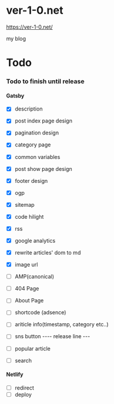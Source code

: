 # ver-1-0.net

https://ver-1-0.net/

my blog


# Todo

### Todo to finish until release


#### Gatsby

 - [x] description
 - [x] post index page design
 - [x] pagination design
 - [x] category page
 - [x] common variables
 - [x] post show page design
 - [x] footer design
 - [x] ogp
 - [x] sitemap
 - [x] code hilight
 - [x] rss
 - [x] google analytics
 - [x] rewrite articles' dom to md
 - [x] image url
 - [ ] AMP(canonical)
 - [ ] 404 Page
 - [ ] About Page
 - [ ] shortcode (adsence)
 - [ ] ariticle info(timestamp, category etc..)
 - [ ] sns button
---- release line ---
 - [ ] popular article
 - [ ] search


#### Netlify

 - [ ] redirect
 - [ ] deploy
